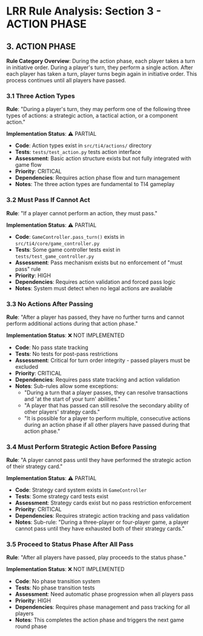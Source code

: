 # LRR Rule Analysis: Section 3 - ACTION PHASE

## 3. ACTION PHASE

**Rule Category Overview**: During the action phase, each player takes a turn in initiative order. During a player's turn, they perform a single action. After each player has taken a turn, player turns begin again in initiative order. This process continues until all players have passed.

### 3.1 Three Action Types
**Rule**: "During a player's turn, they may perform one of the following three types of actions: a strategic action, a tactical action, or a component action."

**Implementation Status**: ⚠️ PARTIAL
- **Code**: Action types exist in `src/ti4/actions/` directory
- **Tests**: `tests/test_action.py` tests action interface
- **Assessment**: Basic action structure exists but not fully integrated with game flow
- **Priority**: CRITICAL
- **Dependencies**: Requires action phase flow and turn management
- **Notes**: The three action types are fundamental to TI4 gameplay

### 3.2 Must Pass If Cannot Act
**Rule**: "If a player cannot perform an action, they must pass."

**Implementation Status**: ⚠️ PARTIAL
- **Code**: `GameController.pass_turn()` exists in `src/ti4/core/game_controller.py`
- **Tests**: Some game controller tests exist in `tests/test_game_controller.py`
- **Assessment**: Pass mechanism exists but no enforcement of "must pass" rule
- **Priority**: HIGH
- **Dependencies**: Requires action validation and forced pass logic
- **Notes**: System must detect when no legal actions are available

### 3.3 No Actions After Passing
**Rule**: "After a player has passed, they have no further turns and cannot perform additional actions during that action phase."

**Implementation Status**: ❌ NOT IMPLEMENTED
- **Code**: No pass state tracking
- **Tests**: No tests for post-pass restrictions
- **Assessment**: Critical for turn order integrity - passed players must be excluded
- **Priority**: CRITICAL
- **Dependencies**: Requires pass state tracking and action validation
- **Notes**: Sub-rules allow some exceptions:
  - "During a turn that a player passes, they can resolve transactions and 'at the start of your turn' abilities."
  - "A player that has passed can still resolve the secondary ability of other players' strategy cards."
  - "It is possible for a player to perform multiple, consecutive actions during an action phase if all other players have passed during that action phase."

### 3.4 Must Perform Strategic Action Before Passing
**Rule**: "A player cannot pass until they have performed the strategic action of their strategy card."

**Implementation Status**: ⚠️ PARTIAL
- **Code**: Strategy card system exists in `GameController`
- **Tests**: Some strategy card tests exist
- **Assessment**: Strategy cards exist but no pass restriction enforcement
- **Priority**: CRITICAL
- **Dependencies**: Requires strategic action tracking and pass validation
- **Notes**: Sub-rule: "During a three-player or four-player game, a player cannot pass until they have exhausted both of their strategy cards."

### 3.5 Proceed to Status Phase After All Pass
**Rule**: "After all players have passed, play proceeds to the status phase."

**Implementation Status**: ❌ NOT IMPLEMENTED
- **Code**: No phase transition system
- **Tests**: No phase transition tests
- **Assessment**: Need automatic phase progression when all players pass
- **Priority**: HIGH
- **Dependencies**: Requires phase management and pass tracking for all players
- **Notes**: This completes the action phase and triggers the next game round phase
